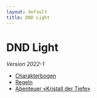 ```yaml
---
layout: default
title: DND Light
---
```


# DND Light

_Version 2022-1_

* [Charakterbogen](/dnd-light-download/Charakterbogen.pdf)
* [Regeln](/dnd-light-download/Regeln.pdf)
* [Abenteuer «Kristall der Tiefe»](/dnd-light-download/Kristall-der-Tiefe.pdf)
